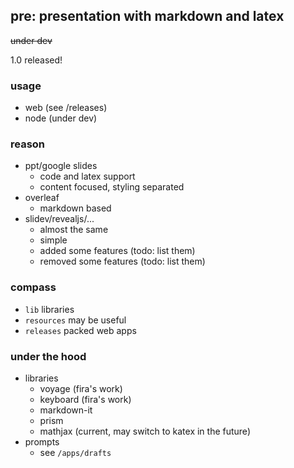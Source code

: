 ## pre: presentation with markdown and latex

~~under dev~~ 

1.0 released!

### usage

- web (see /releases)
- node (under dev)

### reason

- ppt/google slides
  - code and latex support
  - content focused, styling separated
- overleaf
  - markdown based
- slidev/revealjs/...
  - almost the same
  - simple
  - added some features (todo: list them)
  - removed some features (todo: list them)

### compass

- `lib` libraries
- `resources` may be useful
- `releases` packed web apps

### under the hood

- libraries
  - voyage (fira's work)
  - keyboard (fira's work)
  - markdown-it
  - prism
  - mathjax (current, may switch to katex in the future)
- prompts
  - see `/apps/drafts`

